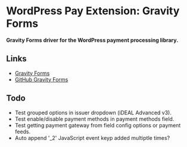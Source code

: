 # WordPress Pay Extension: Gravity Forms

**Gravity Forms driver for the WordPress payment processing library.**

## Links

*	[Gravity Forms](http://www.gravityforms.com/)
*	[GitHub Gravity Forms](https://github.com/wp-premium/gravityforms)

## Todo

*	Test grouped options in issuer dropdown (iDEAL Advanced v3).
*	Test enable/disable payment methods in payment methods field.
*	Test getting payment gateway from field config options or payment feeds.
*	Auto append '_2' JavaScript event keyp added multiptle times?
